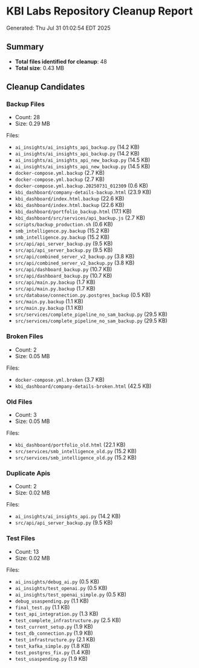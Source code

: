 # KBI Labs Repository Cleanup Report

Generated: Thu Jul 31 01:02:54 EDT 2025

## Summary

- **Total files identified for cleanup**: 48
- **Total size**: 0.43 MB

## Cleanup Candidates

### Backup Files
- Count: 28
- Size: 0.29 MB

Files:
- `ai_insights/ai_insights_api_backup.py` (14.2 KB)
- `ai_insights/ai_insights_api_backup.py` (14.2 KB)
- `ai_insights/ai_insights_api_new_backup.py` (14.5 KB)
- `ai_insights/ai_insights_api_new_backup.py` (14.5 KB)
- `docker-compose.yml.backup` (2.7 KB)
- `docker-compose.yml.backup` (2.7 KB)
- `docker-compose.yml.backup.20250731_012309` (0.6 KB)
- `kbi_dashboard/company-details-backup.html` (23.9 KB)
- `kbi_dashboard/index.html.backup` (22.6 KB)
- `kbi_dashboard/index.html.backup` (22.6 KB)
- `kbi_dashboard/portfolio_backup.html` (17.1 KB)
- `kbi_dashboard/src/services/api_backup.js` (2.7 KB)
- `scripts/backup_production.sh` (0.6 KB)
- `smb_intelligence.py.backup` (15.2 KB)
- `smb_intelligence.py.backup` (15.2 KB)
- `src/api/api_server_backup.py` (9.5 KB)
- `src/api/api_server_backup.py` (9.5 KB)
- `src/api/combined_server_v2_backup.py` (3.8 KB)
- `src/api/combined_server_v2_backup.py` (3.8 KB)
- `src/api/dashboard_backup.py` (10.7 KB)
- `src/api/dashboard_backup.py` (10.7 KB)
- `src/api/main.py.backup` (1.7 KB)
- `src/api/main.py.backup` (1.7 KB)
- `src/database/connection.py.postgres_backup` (0.5 KB)
- `src/main.py.backup` (1.1 KB)
- `src/main.py.backup` (1.1 KB)
- `src/services/complete_pipeline_no_sam_backup.py` (29.5 KB)
- `src/services/complete_pipeline_no_sam_backup.py` (29.5 KB)

### Broken Files
- Count: 2
- Size: 0.05 MB

Files:
- `docker-compose.yml.broken` (3.7 KB)
- `kbi_dashboard/company-details-broken.html` (42.5 KB)

### Old Files
- Count: 3
- Size: 0.05 MB

Files:
- `kbi_dashboard/portfolio_old.html` (22.1 KB)
- `src/services/smb_intelligence_old.py` (15.2 KB)
- `src/services/smb_intelligence_old.py` (15.2 KB)

### Duplicate Apis
- Count: 2
- Size: 0.02 MB

Files:
- `ai_insights/ai_insights_api.py` (14.2 KB)
- `src/api/api_server_backup.py` (9.5 KB)

### Test Files
- Count: 13
- Size: 0.02 MB

Files:
- `ai_insights/debug_ai.py` (0.5 KB)
- `ai_insights/test_openai.py` (0.5 KB)
- `ai_insights/test_openai_simple.py` (0.5 KB)
- `debug_usaspending.py` (1.1 KB)
- `final_test.py` (1.1 KB)
- `test_api_integration.py` (1.3 KB)
- `test_complete_infrastructure.py` (2.5 KB)
- `test_current_setup.py` (1.9 KB)
- `test_db_connection.py` (1.9 KB)
- `test_infrastructure.py` (2.1 KB)
- `test_kafka_simple.py` (1.8 KB)
- `test_postgres_fix.py` (1.4 KB)
- `test_usaspending.py` (1.9 KB)

